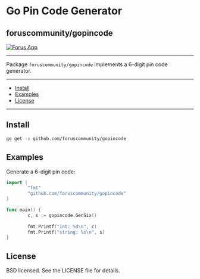 # Go Pin Code Generator
## foruscommunity/gopincode

[![Forus App](https://forus.app/icons/icon-128x128.png)](https://forus.app)

---

Package `foruscommunity/gopincode` implements a 6-digit pin code generator.

---

* [Install](#install)
* [Examples](#examples)
* [License](#license)

---

## Install

```sh
go get -u github.com/foruscommunity/gopincode
```

## Examples

Generate a 6-digit pin code:

```go
import (
        "fmt"
        "github.com/foruscommunity/gopincode"
)

func main() {
        c, s := gopincode.GenSix()
      
        fmt.Printf("int: %d\n", c)
        fmt.Printf("string: %s\n", s)
}
```

## License

BSD licensed. See the LICENSE file for details.